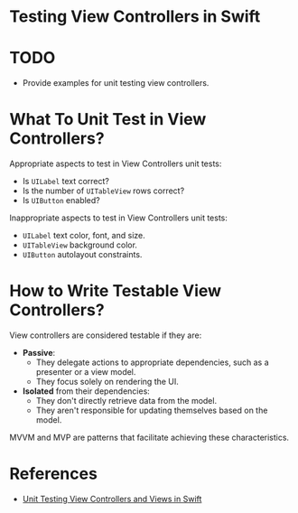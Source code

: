 # Testing View Controllers in Swift

# TODO
- Provide examples for unit testing view controllers.

# What To Unit Test in View Controllers? <a name="vc_unit_test"></a>

Appropriate aspects to test in View Controllers unit tests:
- Is `UILabel` text correct?
- Is the number of `UITableView` rows correct?
- Is `UIButton` enabled?

Inappropriate aspects to test in View Controllers unit tests:
- `UILabel` text color, font, and size.
- `UITableView` background color.
- `UIButton` autolayout constraints.

# How to Write Testable View Controllers? <a name="vc_testable"></a>

View controllers are considered testable if they are:
- **Passive**:
  - They delegate actions to appropriate dependencies, such as a presenter or a view model.
  - They focus solely on rendering the UI.
- **Isolated** from their dependencies:
  - They don't directly retrieve data from the model.
  - They aren't responsible for updating themselves based on the model.

MVVM and MVP are patterns that facilitate achieving these characteristics.

# References <a name="vc_testing_references"></a>

- <a href="https://www.vadimbulavin.com/unit-testing-view-controller-uiviewcontroller-and-uiview-in-swift/">Unit Testing View Controllers and Views in Swift</a>
